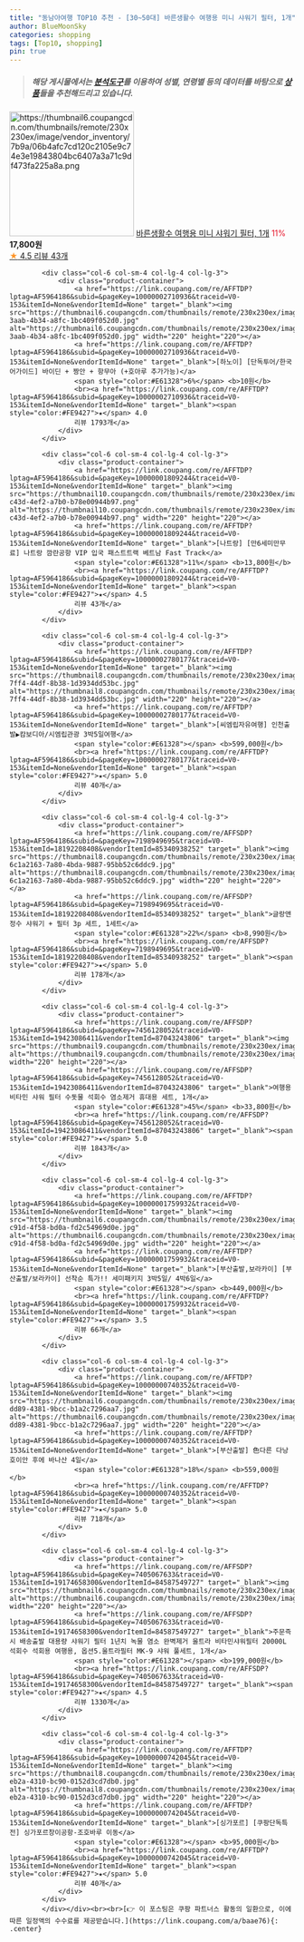 ```yaml
---
title: "동남아여행 TOP10 추천 - [30~50대] 바른생활수 여행용 미니 샤워기 필터, 1개"
author: BlueMoonSky
categories: shopping
tags: [Top10, shopping]
pin: true
---
```


> ##### 해당 게시물에서는 [**분석도구**](https://itemscout.io/)를 이용하여 **성별**, **연령별** 등의 데이터를 바탕으로 [**상품**](https://link.coupang.com/a/baae76)들을 추천해드리고 있습니다.
<div class="container"><div class="row">
            <div class="col-6 col-sm-4 col-lg-4 col-lg-3">
                <div class="product-container">
                    <a href="https://link.coupang.com/re/AFFSDP?lptag=AF5964186&subid=&pageKey=7490428479&traceid=V0-153&itemId=19585601374&vendorItemId=86693050252" target="_blank"><img src="https://thumbnail6.coupangcdn.com/thumbnails/remote/230x230ex/image/vendor_inventory/7b9a/06b4afc7cd120c2105e9c74e3e19843804bc6407a3a71c9df473fa225a8a.png" alt="https://thumbnail6.coupangcdn.com/thumbnails/remote/230x230ex/image/vendor_inventory/7b9a/06b4afc7cd120c2105e9c74e3e19843804bc6407a3a71c9df473fa225a8a.png" width="220" height="220"></a>
                    <a href="https://link.coupang.com/re/AFFSDP?lptag=AF5964186&subid=&pageKey=7490428479&traceid=V0-153&itemId=19585601374&vendorItemId=86693050252" target="_blank">바른생활수 여행용 미니 샤워기 필터, 1개</a>
                    <span style="color:#E61328">11%</span> <b>17,800원</b>
                    <br><a href="https://link.coupang.com/re/AFFSDP?lptag=AF5964186&subid=&pageKey=7490428479&traceid=V0-153&itemId=19585601374&vendorItemId=86693050252" target="_blank"><span style="color:#FE9427">★</span> 4.5
                    리뷰 43개</a>
                </div>
            </div>
            
            <div class="col-6 col-sm-4 col-lg-4 col-lg-3">
                <div class="product-container">
                    <a href="https://link.coupang.com/re/AFFTDP?lptag=AF5964186&subid=&pageKey=10000002710936&traceid=V0-153&itemId=None&vendorItemId=None" target="_blank"><img src="https://thumbnail6.coupangcdn.com/thumbnails/remote/230x230ex/image/travel_reactor/travelSeller/common/A00241803/bdbef2e6-3aab-4b34-a8fc-1bc409f052d0.jpg" alt="https://thumbnail6.coupangcdn.com/thumbnails/remote/230x230ex/image/travel_reactor/travelSeller/common/A00241803/bdbef2e6-3aab-4b34-a8fc-1bc409f052d0.jpg" width="220" height="220"></a>
                    <a href="https://link.coupang.com/re/AFFTDP?lptag=AF5964186&subid=&pageKey=10000002710936&traceid=V0-153&itemId=None&vendorItemId=None" target="_blank">[하노이] [단독투어/한국어가이드] 바이딘 + 짱안 + 항무아 (+호아루 추가가능)</a>
                    <span style="color:#E61328">6%</span> <b>10원</b>
                    <br><a href="https://link.coupang.com/re/AFFTDP?lptag=AF5964186&subid=&pageKey=10000002710936&traceid=V0-153&itemId=None&vendorItemId=None" target="_blank"><span style="color:#FE9427">★</span> 4.0
                    리뷰 1793개</a>
                </div>
            </div>
            
            <div class="col-6 col-sm-4 col-lg-4 col-lg-3">
                <div class="product-container">
                    <a href="https://link.coupang.com/re/AFFTDP?lptag=AF5964186&subid=&pageKey=10000001809244&traceid=V0-153&itemId=None&vendorItemId=None" target="_blank"><img src="https://thumbnail10.coupangcdn.com/thumbnails/remote/230x230ex/image/travel_reactor/travelSeller/common/A00937837/c16fbab1-c43d-4ef2-a7b0-b78e00944b97.png" alt="https://thumbnail10.coupangcdn.com/thumbnails/remote/230x230ex/image/travel_reactor/travelSeller/common/A00937837/c16fbab1-c43d-4ef2-a7b0-b78e00944b97.png" width="220" height="220"></a>
                    <a href="https://link.coupang.com/re/AFFTDP?lptag=AF5964186&subid=&pageKey=10000001809244&traceid=V0-153&itemId=None&vendorItemId=None" target="_blank">[나트랑] [만6세미만무료] 나트랑 깜란공항 VIP 입국 패스트트랙 베트남 Fast Track</a>
                    <span style="color:#E61328">11%</span> <b>13,800원</b>
                    <br><a href="https://link.coupang.com/re/AFFTDP?lptag=AF5964186&subid=&pageKey=10000001809244&traceid=V0-153&itemId=None&vendorItemId=None" target="_blank"><span style="color:#FE9427">★</span> 4.5
                    리뷰 43개</a>
                </div>
            </div>
            
            <div class="col-6 col-sm-4 col-lg-4 col-lg-3">
                <div class="product-container">
                    <a href="https://link.coupang.com/re/AFFTDP?lptag=AF5964186&subid=&pageKey=10000002780177&traceid=V0-153&itemId=None&vendorItemId=None" target="_blank"><img src="https://thumbnail8.coupangcdn.com/thumbnails/remote/230x230ex/image/travel_reactor/travelSeller/common/A00923547/15d4ce13-7ff4-44df-8b38-1d3934dd53bc.jpg" alt="https://thumbnail8.coupangcdn.com/thumbnails/remote/230x230ex/image/travel_reactor/travelSeller/common/A00923547/15d4ce13-7ff4-44df-8b38-1d3934dd53bc.jpg" width="220" height="220"></a>
                    <a href="https://link.coupang.com/re/AFFTDP?lptag=AF5964186&subid=&pageKey=10000002780177&traceid=V0-153&itemId=None&vendorItemId=None" target="_blank">[씨엠립자유여행] 인천출발▶캄보디아/시엠립관광 3박5일여행</a>
                    <span style="color:#E61328"></span> <b>599,000원</b>
                    <br><a href="https://link.coupang.com/re/AFFTDP?lptag=AF5964186&subid=&pageKey=10000002780177&traceid=V0-153&itemId=None&vendorItemId=None" target="_blank"><span style="color:#FE9427">★</span> 5.0
                    리뷰 40개</a>
                </div>
            </div>
            
            <div class="col-6 col-sm-4 col-lg-4 col-lg-3">
                <div class="product-container">
                    <a href="https://link.coupang.com/re/AFFSDP?lptag=AF5964186&subid=&pageKey=7198949695&traceid=V0-153&itemId=18192208408&vendorItemId=85340938252" target="_blank"><img src="https://thumbnail8.coupangcdn.com/thumbnails/remote/230x230ex/image/retail/images/358914732373121-6c1a2163-7a80-4bda-9887-95bb52c6ddc9.jpg" alt="https://thumbnail8.coupangcdn.com/thumbnails/remote/230x230ex/image/retail/images/358914732373121-6c1a2163-7a80-4bda-9887-95bb52c6ddc9.jpg" width="220" height="220"></a>
                    <a href="https://link.coupang.com/re/AFFSDP?lptag=AF5964186&subid=&pageKey=7198949695&traceid=V0-153&itemId=18192208408&vendorItemId=85340938252" target="_blank">글랑앤 정수 샤워기 + 필터 3p 세트, 1세트</a>
                    <span style="color:#E61328">22%</span> <b>8,990원</b>
                    <br><a href="https://link.coupang.com/re/AFFSDP?lptag=AF5964186&subid=&pageKey=7198949695&traceid=V0-153&itemId=18192208408&vendorItemId=85340938252" target="_blank"><span style="color:#FE9427">★</span> 5.0
                    리뷰 178개</a>
                </div>
            </div>
            
            <div class="col-6 col-sm-4 col-lg-4 col-lg-3">
                <div class="product-container">
                    <a href="https://link.coupang.com/re/AFFSDP?lptag=AF5964186&subid=&pageKey=7456128052&traceid=V0-153&itemId=19423086411&vendorItemId=87043243806" target="_blank"><img src="https://thumbnail9.coupangcdn.com/thumbnails/remote/230x230ex/image/vendor_inventory/bf1d/c140c4a1fade224ab15252b74bd3eb411a4209b11355e6ed73407cec8c0b.jpg" alt="https://thumbnail9.coupangcdn.com/thumbnails/remote/230x230ex/image/vendor_inventory/bf1d/c140c4a1fade224ab15252b74bd3eb411a4209b11355e6ed73407cec8c0b.jpg" width="220" height="220"></a>
                    <a href="https://link.coupang.com/re/AFFSDP?lptag=AF5964186&subid=&pageKey=7456128052&traceid=V0-153&itemId=19423086411&vendorItemId=87043243806" target="_blank">여행용 비타민 샤워 필터 수돗물 석회수 염소제거 휴대용 세트, 1개</a>
                    <span style="color:#E61328">45%</span> <b>33,800원</b>
                    <br><a href="https://link.coupang.com/re/AFFSDP?lptag=AF5964186&subid=&pageKey=7456128052&traceid=V0-153&itemId=19423086411&vendorItemId=87043243806" target="_blank"><span style="color:#FE9427">★</span> 5.0
                    리뷰 1843개</a>
                </div>
            </div>
            
            <div class="col-6 col-sm-4 col-lg-4 col-lg-3">
                <div class="product-container">
                    <a href="https://link.coupang.com/re/AFFTDP?lptag=AF5964186&subid=&pageKey=10000001759932&traceid=V0-153&itemId=None&vendorItemId=None" target="_blank"><img src="https://thumbnail6.coupangcdn.com/thumbnails/remote/230x230ex/image/travel_reactor/travelSeller/common/A00216166/a482df63-c91d-4f58-bd0a-fd2c54969d0e.jpg" alt="https://thumbnail6.coupangcdn.com/thumbnails/remote/230x230ex/image/travel_reactor/travelSeller/common/A00216166/a482df63-c91d-4f58-bd0a-fd2c54969d0e.jpg" width="220" height="220"></a>
                    <a href="https://link.coupang.com/re/AFFTDP?lptag=AF5964186&subid=&pageKey=10000001759932&traceid=V0-153&itemId=None&vendorItemId=None" target="_blank">[부산출발,보라카이] [부산출발/보라카이] 선착순 특가!! 세미패키지 3박5일/ 4박6일</a>
                    <span style="color:#E61328"></span> <b>449,000원</b>
                    <br><a href="https://link.coupang.com/re/AFFTDP?lptag=AF5964186&subid=&pageKey=10000001759932&traceid=V0-153&itemId=None&vendorItemId=None" target="_blank"><span style="color:#FE9427">★</span> 3.5
                    리뷰 66개</a>
                </div>
            </div>
            
            <div class="col-6 col-sm-4 col-lg-4 col-lg-3">
                <div class="product-container">
                    <a href="https://link.coupang.com/re/AFFTDP?lptag=AF5964186&subid=&pageKey=10000000740352&traceid=V0-153&itemId=None&vendorItemId=None" target="_blank"><img src="https://thumbnail6.coupangcdn.com/thumbnails/remote/230x230ex/image/travel_reactor/travelSeller/common/A00749467/82015a4e-dd89-4381-9bcc-b1a2c7296aa7.jpg" alt="https://thumbnail6.coupangcdn.com/thumbnails/remote/230x230ex/image/travel_reactor/travelSeller/common/A00749467/82015a4e-dd89-4381-9bcc-b1a2c7296aa7.jpg" width="220" height="220"></a>
                    <a href="https://link.coupang.com/re/AFFTDP?lptag=AF5964186&subid=&pageKey=10000000740352&traceid=V0-153&itemId=None&vendorItemId=None" target="_blank">[부산출발] 色다른 다낭 호이안 후에 바나산 4일</a>
                    <span style="color:#E61328">18%</span> <b>559,000원</b>
                    <br><a href="https://link.coupang.com/re/AFFTDP?lptag=AF5964186&subid=&pageKey=10000000740352&traceid=V0-153&itemId=None&vendorItemId=None" target="_blank"><span style="color:#FE9427">★</span> 5.0
                    리뷰 718개</a>
                </div>
            </div>
            
            <div class="col-6 col-sm-4 col-lg-4 col-lg-3">
                <div class="product-container">
                    <a href="https://link.coupang.com/re/AFFSDP?lptag=AF5964186&subid=&pageKey=7405067633&traceid=V0-153&itemId=19174658300&vendorItemId=84587549727" target="_blank"><img src="https://thumbnail6.coupangcdn.com/thumbnails/remote/230x230ex/image/vendor_inventory/6645/8a7d7a6014180a899b0ee302a27246d8525c16f1968c2803717e3a62eb64.png" alt="https://thumbnail6.coupangcdn.com/thumbnails/remote/230x230ex/image/vendor_inventory/6645/8a7d7a6014180a899b0ee302a27246d8525c16f1968c2803717e3a62eb64.png" width="220" height="220"></a>
                    <a href="https://link.coupang.com/re/AFFSDP?lptag=AF5964186&subid=&pageKey=7405067633&traceid=V0-153&itemId=19174658300&vendorItemId=84587549727" target="_blank">주문즉시 배송출발 대용량 샤워기 필터 1년치 녹물 염소 완벽제거 울트라 비타민샤워필터 20000L 석회수 석회용 여행용, 옵션5.울트라필터 MK-9 샤워 풀세트, 1개</a>
                    <span style="color:#E61328"></span> <b>199,000원</b>
                    <br><a href="https://link.coupang.com/re/AFFSDP?lptag=AF5964186&subid=&pageKey=7405067633&traceid=V0-153&itemId=19174658300&vendorItemId=84587549727" target="_blank"><span style="color:#FE9427">★</span> 4.5
                    리뷰 1330개</a>
                </div>
            </div>
            
            <div class="col-6 col-sm-4 col-lg-4 col-lg-3">
                <div class="product-container">
                    <a href="https://link.coupang.com/re/AFFTDP?lptag=AF5964186&subid=&pageKey=10000000742045&traceid=V0-153&itemId=None&vendorItemId=None" target="_blank"><img src="https://thumbnail8.coupangcdn.com/thumbnails/remote/230x230ex/image/travel_reactor/travelSeller/common/A00129741/be6caade-eb2a-4310-bc90-0152d3cd7db0.jpg" alt="https://thumbnail8.coupangcdn.com/thumbnails/remote/230x230ex/image/travel_reactor/travelSeller/common/A00129741/be6caade-eb2a-4310-bc90-0152d3cd7db0.jpg" width="220" height="220"></a>
                    <a href="https://link.coupang.com/re/AFFTDP?lptag=AF5964186&subid=&pageKey=10000000742045&traceid=V0-153&itemId=None&vendorItemId=None" target="_blank">[싱가포르] [쿠팡단독특전] 싱가포르창이공항-조호바루 이동</a>
                    <span style="color:#E61328"></span> <b>95,000원</b>
                    <br><a href="https://link.coupang.com/re/AFFTDP?lptag=AF5964186&subid=&pageKey=10000000742045&traceid=V0-153&itemId=None&vendorItemId=None" target="_blank"><span style="color:#FE9427">★</span> 5.0
                    리뷰 40개</a>
                </div>
            </div>
            </div></div><br><br>[👉 이 포스팅은 쿠팡 파트너스 활동의 일환으로, 이에 따른 일정액의 수수료를 제공받습니다.](https://link.coupang.com/a/baae76){: .center}